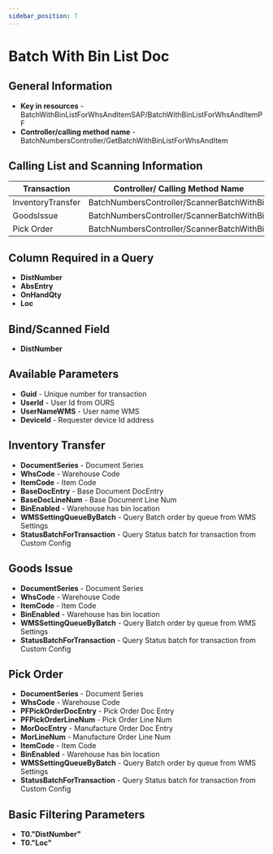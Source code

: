 ```yaml
---
sidebar_position: 7
---
```


# Batch With Bin List Doc

## General Information

- **Key in resources** - BatchWithBinListForWhsAndItemSAP/BatchWithBinListForWhsAndItemPF
- **Controller/calling method name** - BatchNumbersController/GetBatchWithBinListForWhsAndItem

## Calling List and Scanning Information

| Transaction | Controller/ Calling Method Name |
| --- | --- |
| InventoryTransfer | BatchNumbersController/ScannerBatchWithBin |
| GoodsIssue | BatchNumbersController/ScannerBatchWithBin |
| Pick Order | BatchNumbersController/ScannerBatchWithBin |

## Column Required in a Query

- **DistNumber**
- **AbsEntry**
- **OnHandQty**
- **Loc**

## Bind/Scanned Field

- **DistNumber**

## Available Parameters

- **Guid** - Unique number for transaction
- **UserId** - User Id from OURS
- **UserNameWMS** - User name WMS
- **DeviceId** - Requester device Id address

## Inventory Transfer

- **DocumentSeries** - Document Series
- **WhsCode** - Warehouse Code
- **ItemCode** - Item Code
- **BaseDocEntry** - Base Document DocEntry
- **BaseDocLineNum** - Base Document Line Num
- **BinEnabled** - Warehouse has bin location
- **WMSSettingQueueByBatch** - Query Batch order by queue from WMS Settings
- **StatusBatchForTransaction** - Query Status batch for transaction from Custom Config

## Goods Issue

- **DocumentSeries** - Document Series
- **WhsCode** - Warehouse Code
- **ItemCode** - Item Code
- **BinEnabled** - Warehouse has bin location
- **WMSSettingQueueByBatch** - Query Batch order by queue from WMS Settings
- **StatusBatchForTransaction** - Query Status batch for transaction from Custom Config

## Pick Order

- **DocumentSeries** - Document Series
- **WhsCode** - Warehouse Code
- **PFPickOrderDocEntry** - Pick Order Doc Entry
- **PFPickOrderLineNum** - Pick Order Line Num
- **MorDocEntry** - Manufacture Order Doc Entry
- **MorLineNum** - Manufacture Order Line Num
- **ItemCode** - Item Code
- **BinEnabled** - Warehouse has bin location
- **WMSSettingQueueByBatch** - Query Batch order by queue from WMS Settings
- **StatusBatchForTransaction** - Query Status batch for transaction from Custom Config

## Basic Filtering Parameters

- **T0."DistNumber"**
- **T0."Loc"**
